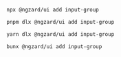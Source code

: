 ```bash tab="npm" copyButton
npx @ngzard/ui add input-group
```

```bash tab="pnpm"
pnpm dlx @ngzard/ui add input-group
```

```bash tab="yarn"
yarn dlx @ngzard/ui add input-group
```

```bash tab="bun"
bunx @ngzard/ui add input-group
```